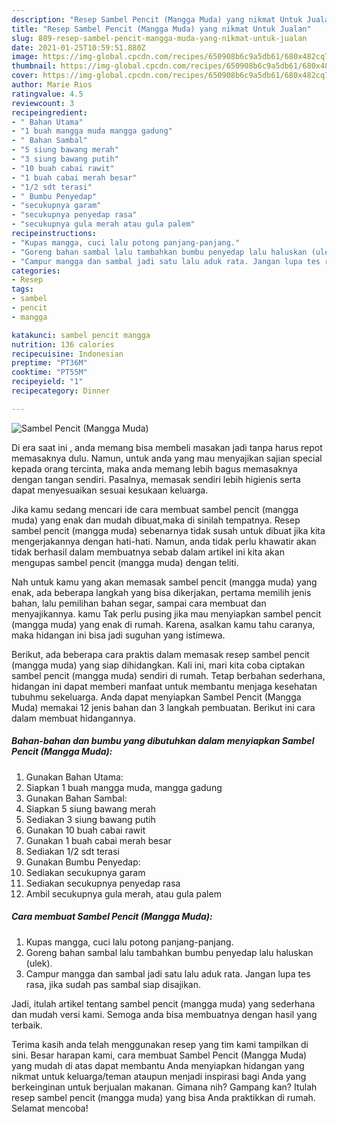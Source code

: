 ```yaml
---
description: "Resep Sambel Pencit (Mangga Muda) yang nikmat Untuk Jualan"
title: "Resep Sambel Pencit (Mangga Muda) yang nikmat Untuk Jualan"
slug: 889-resep-sambel-pencit-mangga-muda-yang-nikmat-untuk-jualan
date: 2021-01-25T10:59:51.880Z
image: https://img-global.cpcdn.com/recipes/650908b6c9a5db61/680x482cq70/sambel-pencit-mangga-muda-foto-resep-utama.jpg
thumbnail: https://img-global.cpcdn.com/recipes/650908b6c9a5db61/680x482cq70/sambel-pencit-mangga-muda-foto-resep-utama.jpg
cover: https://img-global.cpcdn.com/recipes/650908b6c9a5db61/680x482cq70/sambel-pencit-mangga-muda-foto-resep-utama.jpg
author: Marie Rios
ratingvalue: 4.5
reviewcount: 3
recipeingredient:
- " Bahan Utama"
- "1 buah mangga muda mangga gadung"
- " Bahan Sambal"
- "5 siung bawang merah"
- "3 siung bawang putih"
- "10 buah cabai rawit"
- "1 buah cabai merah besar"
- "1/2 sdt terasi"
- " Bumbu Penyedap"
- "secukupnya garam"
- "secukupnya penyedap rasa"
- "secukupnya gula merah atau gula palem"
recipeinstructions:
- "Kupas mangga, cuci lalu potong panjang-panjang."
- "Goreng bahan sambal lalu tambahkan bumbu penyedap lalu haluskan (ulek)."
- "Campur mangga dan sambal jadi satu lalu aduk rata. Jangan lupa tes rasa, jika sudah pas sambal siap disajikan."
categories:
- Resep
tags:
- sambel
- pencit
- mangga

katakunci: sambel pencit mangga 
nutrition: 136 calories
recipecuisine: Indonesian
preptime: "PT36M"
cooktime: "PT55M"
recipeyield: "1"
recipecategory: Dinner

---
```



![Sambel Pencit (Mangga Muda)](https://img-global.cpcdn.com/recipes/650908b6c9a5db61/680x482cq70/sambel-pencit-mangga-muda-foto-resep-utama.jpg)

Di era  saat ini , anda memang bisa membeli masakan jadi tanpa harus repot memasaknya dulu. Namun, untuk anda yang mau menyajikan sajian special kepada orang tercinta, maka anda memang lebih bagus memasaknya dengan tangan sendiri. Pasalnya, memasak sendiri lebih higienis serta dapat menyesuaikan sesuai kesukaan keluarga.

Jika kamu sedang mencari ide cara membuat sambel pencit (mangga muda) yang enak dan mudah dibuat,maka di sinilah tempatnya. Resep sambel pencit (mangga muda)  sebenarnya tidak susah untuk dibuat jika kita mengerjakannya dengan hati-hati. Namun, anda tidak perlu khawatir akan tidak berhasil dalam membuatnya 
sebab dalam artikel ini kita akan mengupas sambel pencit (mangga muda) dengan teliti.  



Nah untuk kamu yang akan memasak sambel pencit (mangga muda) yang enak, ada beberapa langkah yang bisa dikerjakan, pertama memilih jenis bahan, lalu pemilihan bahan segar, sampai cara membuat dan menyajikannya. kamu Tak perlu pusing jika mau menyiapkan sambel pencit (mangga muda) yang enak di rumah. Karena, asalkan kamu  tahu caranya, maka hidangan ini bisa jadi suguhan yang istimewa.

Berikut, ada beberapa cara praktis  dalam memasak resep sambel pencit (mangga muda) yang siap dihidangkan. Kali ini, mari kita coba ciptakan sambel pencit (mangga muda) sendiri di rumah. Tetap berbahan sederhana, hidangan ini dapat memberi manfaat untuk membantu menjaga kesehatan tubuhmu sekeluarga. Anda dapat menyiapkan Sambel Pencit (Mangga Muda) memakai 12 jenis bahan dan 3 langkah pembuatan. Berikut ini cara dalam membuat hidangannya.

<!--inarticleads1-->

##### Bahan-bahan dan bumbu yang dibutuhkan dalam menyiapkan Sambel Pencit (Mangga Muda):

1. Gunakan  Bahan Utama:
1. Siapkan 1 buah mangga muda, mangga gadung
1. Gunakan  Bahan Sambal:
1. Siapkan 5 siung bawang merah
1. Sediakan 3 siung bawang putih
1. Gunakan 10 buah cabai rawit
1. Gunakan 1 buah cabai merah besar
1. Sediakan 1/2 sdt terasi
1. Gunakan  Bumbu Penyedap:
1. Sediakan secukupnya garam
1. Sediakan secukupnya penyedap rasa
1. Ambil secukupnya gula merah, atau gula palem




<!--inarticleads2-->

##### Cara membuat Sambel Pencit (Mangga Muda):

1. Kupas mangga, cuci lalu potong panjang-panjang.
1. Goreng bahan sambal lalu tambahkan bumbu penyedap lalu haluskan (ulek).
1. Campur mangga dan sambal jadi satu lalu aduk rata. Jangan lupa tes rasa, jika sudah pas sambal siap disajikan.




Jadi, itulah artikel tentang  sambel pencit (mangga muda)  yang sederhana dan mudah versi kami. Semoga anda bisa membuatnya dengan hasil yang terbaik. 

Terima kasih anda telah menggunakan resep yang tim kami tampilkan di sini. Besar harapan kami, cara membuat  Sambel Pencit (Mangga Muda) yang mudah di atas dapat membantu Anda menyiapkan hidangan yang nikmat untuk keluarga/teman ataupun menjadi inspirasi bagi Anda yang berkeinginan untuk berjualan makanan. Gimana nih? Gampang kan? Itulah resep sambel pencit (mangga muda) yang bisa Anda praktikkan di rumah. Selamat mencoba!

